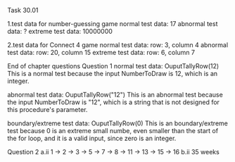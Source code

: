 Task 30.01

1.test data for number-guessing game
normal test data: 17
abnormal test data: ?
extreme test data: 10000000

2.test data for Connect 4 game
normal test data: row: 3, column 4
abnormal test data: row: 20, column 15
extreme test data: row: 6, column 7

End of chapter questions
Question 1
normal test data: OuputTallyRow(12) This is a normal test because the input NumberToDraw is 12, which is an integer.

abnormal test data: OuputTallyRow("12") This is an abnormal test because the input NumberToDraw is "12", which is a string that is not designed for this procedure's parameter.

boundary/extreme test data: OuputTallyRow(0) This is an boundary/extreme test because 0 is an extreme small numbe, even smaller than the start of the for loop, and it is a valid input, since zero is an integer.

Question 2
a.ii
1 -> 2 -> 3 -> 5 -> 7 -> 8 -> 11 -> 13 -> 15 -> 16
b.ii
35 weeks